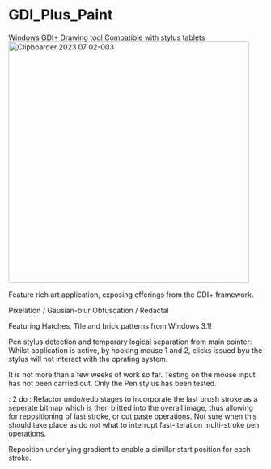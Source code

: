 # GDI_Plus_Paint
Windows GDI+ Drawing tool Compatible with stylus tablets
</br>
<img width="476" alt="Clipboarder 2023 07 02-003" src="https://github.com/wolfman616/GDI_Plus_Paint/assets/62726599/a6c397a0-9569-41f4-ac81-52a5a941a61b">
</br>

Feature rich art application, exposing offerings from the GDI+ framework.

Pixelation / Gausian-blur Obfuscation / Redactal

Featuring Hatches, Tile and brick patterns from Windows 3.1!

Pen stylus detection and temporary logical separation from main pointer:
Whilst application is active, by hooking mouse 1 and 2, clicks issued byu the stylus will not interact with the oprating system.

It is not more than a few weeks of work so far. Testing on the mouse input has not been carried out. Only the Pen stylus has been tested.

: 2 do :
Refactor  undo/redo stages to incorporate the last brush stroke as a seperate bitmap which is then blitted into the overall image, thus allowing for repositioning of last stroke, or cut paste operations. Not sure when this should take place as do not what to interrupt fast-iteration multi-stroke pen operations.

Reposition underlying gradient to enable a simillar start position for each stroke.
